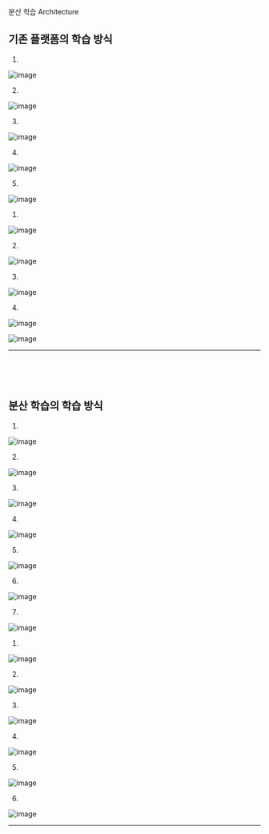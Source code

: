 분산 학습 Architecture

## 기존 플랫폼의 학습 방식

1.
![image](https://user-images.githubusercontent.com/71695489/127613591-a2702b7b-ee47-4d50-be8f-f1ac7afcf049.png)

2.
![image](https://user-images.githubusercontent.com/71695489/127613615-a07e7a84-e46a-4f6e-a2c0-a64e95074f3d.png)

3.
![image](https://user-images.githubusercontent.com/71695489/127613632-d03cc82a-5d23-4248-87e0-0d773eafac91.png)

4.
![image](https://user-images.githubusercontent.com/71695489/127613641-5a3d172d-fc30-4930-8c8b-ca6cce94406d.png)

5.
![image](https://user-images.githubusercontent.com/71695489/127613661-4ecdc445-096a-4d4d-ae1e-ff5cd6d86750.png)

1.
![image](https://user-images.githubusercontent.com/71695489/127613829-fa52bd42-802d-478f-95a5-5c65d491b393.png)

2.
![image](https://user-images.githubusercontent.com/71695489/127613845-c42095df-c573-4379-b410-7f116731b63b.png)

3.
![image](https://user-images.githubusercontent.com/71695489/127613865-393c2661-2b55-4081-aa7f-2a3ae7804dc2.png)

4.
![image](https://user-images.githubusercontent.com/71695489/127613878-4e67bcf7-d989-4cd6-aff0-c0aae0822032.png)

![image](https://user-images.githubusercontent.com/71695489/127613905-a4377e5c-5524-4c5f-8e7c-4e8d5e4f63c8.png)

<hr />

<br/>
<br/>
<br/>

## 분산 학습의 학습 방식

1.
![image](https://user-images.githubusercontent.com/71695489/127614041-4c2218ff-df14-404f-beee-39a3b741c933.png)

2.
![image](https://user-images.githubusercontent.com/71695489/127614054-9d538b65-cdb3-4fbb-bb47-bf3d2a9492dc.png)

3.
![image](https://user-images.githubusercontent.com/71695489/127614075-4d9d8297-d699-4a60-8c33-ad8c87d92f92.png)

4.
![image](https://user-images.githubusercontent.com/71695489/127614089-24b42ec7-b479-4a3e-bfb6-a92d79409d68.png)

5.
![image](https://user-images.githubusercontent.com/71695489/127614100-db08f344-c1ee-44e7-bfcd-29c746d784e2.png)

6.
![image](https://user-images.githubusercontent.com/71695489/127614113-fc85cebd-22ab-4673-a6c4-57bacc07947d.png)

7.
![image](https://user-images.githubusercontent.com/71695489/127614128-c6834802-e55c-40c5-aff3-704dffcc1c47.png)

1.
![image](https://user-images.githubusercontent.com/71695489/127614462-b79f107f-e379-42e7-bfe9-e43631a83404.png)

2.
![image](https://user-images.githubusercontent.com/71695489/127614476-bb0bdf45-5c50-4a05-be54-c26df6b3d3cb.png)

3.
![image](https://user-images.githubusercontent.com/71695489/127614490-84d667e6-147b-4abf-bc00-141f58867681.png)

4.
![image](https://user-images.githubusercontent.com/71695489/127614507-55d50ebf-28b1-4861-b924-328837104964.png)

5.
![image](https://user-images.githubusercontent.com/71695489/127614530-35cdef01-ea8b-46b6-ac33-654995093233.png)

6.
![image](https://user-images.githubusercontent.com/71695489/127614546-7554cfed-0864-40ca-8ec3-6892d20e5517.png)
<hr />

